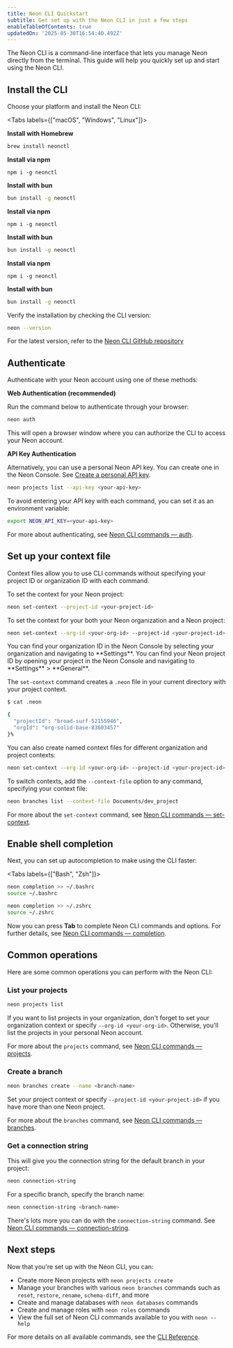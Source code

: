 ```yaml
---
title: Neon CLI Quickstart
subtitle: Get set up with the Neon CLI in just a few steps
enableTableOfContents: true
updatedOn: '2025-05-30T16:54:40.492Z'
---
```


The Neon CLI is a command-line interface that lets you manage Neon directly from the terminal. This guide will help you quickly set up and start using the Neon CLI.

<Steps>

## Install the CLI

Choose your platform and install the Neon CLI:

<Tabs labels={["macOS", "Windows", "Linux"]}>

<TabItem>

**Install with Homebrew**

```bash
brew install neonctl
```

**Install via npm**

```shell
npm i -g neonctl
```

**Install with bun**

```bash
bun install -g neonctl
```

</TabItem>

<TabItem>

**Install via npm**

```shell
npm i -g neonctl
```

**Install with bun**

```bash
bun install -g neonctl
```

</TabItem>

<TabItem>

**Install via npm**

```shell
npm i -g neonctl
```

**Install with bun**

```bash
bun install -g neonctl
```

</TabItem>

</Tabs>

Verify the installation by checking the CLI version:

```bash
neon --version
```

For the latest version, refer to the [Neon CLI GitHub repository](https://github.com/neondatabase/neonctl)

## Authenticate

Authenticate with your Neon account using one of these methods:

**Web Authentication (recommended)**

Run the command below to authenticate through your browser:

```bash
neon auth
```

This will open a browser window where you can authorize the CLI to access your Neon account.

**API Key Authentication**

Alternatively, you can use a personal Neon API key. You can create one in the Neon Console. See [Create a personal API key](/docs/manage/api-keys#create-a-personal-api-key).

```bash
neon projects list --api-key <your-api-key>
```

To avoid entering your API key with each command, you can set it as an environment variable:

```bash
export NEON_API_KEY=<your-api-key>
```

For more about authenticating, see [Neon CLI commands — auth](/docs/reference/cli-auth).

## Set up your context file

Context files allow you to use CLI commands without specifying your project ID or organization ID with each command.

To set the context for your Neon project:

```bash
neon set-context --project-id <your-project-id>
```

To set the context for your both your Neon organization and a Neon project:

```bash
neon set-context --org-id <your-org-id> --project-id <your-project-id>
```

<Admonition type="info">
You can find your organization ID in the Neon Console by selecting your organization and navigating to **Settings**. You can find your Neon project ID by opening your project in the Neon Console and navigating to **Settings** > **General**.
</Admonition>

The `set-context` command creates a `.neon` file in your current directory with your project context.

```bash
$ cat .neon

{
  "projectId": "broad-surf-52155946",
  "orgId": "org-solid-base-83603457"
}%
```

You can also create named context files for different organization and project contexts:

```bash
neon set-context --org-id <your-org-id> --project-id <your-project-id> --context-file dev_project
```

To switch contexts, add the `--context-file` option to any command, specifying your context file:

```bash
neon branches list --context-file Documents/dev_project
```

For more about the `set-context` command, see [Neon CLI commands — set-context](/docs/reference/cli-set-context).

## Enable shell completion

Next, you can set up autocompletion to make using the CLI faster:

<Tabs labels={["Bash", "Zsh"]}>

<TabItem>

```bash
neon completion >> ~/.bashrc
source ~/.bashrc
```

</TabItem>

<TabItem>

```bash
neon completion >> ~/.zshrc
source ~/.zshrc
```

</TabItem>

</Tabs>

Now you can press **Tab** to complete Neon CLI commands and options. For further details, see [Neon CLI commands — completion](/docs/reference/cli-completion).

## Common operations

Here are some common operations you can perform with the Neon CLI:

### List your projects

```bash
neon projects list
```

If you want to list projects in your organization, don't forget to set your organization context or specify `--org-id <your-org-id>`. Otherwise, you'll list the projects in your personal Neon account.

For more about the `projects` command, see [Neon CLI commands — projects](/docs/reference/cli-projects).

### Create a branch

```bash
neon branches create --name <branch-name>
```

Set your project context or specify `--project-id <your-project-id>` if you have more than one Neon project.

For more about the `branches` command, see [Neon CLI commands — branches](/docs/reference/cli-branches).

### Get a connection string

This will give you the connection string for the default branch in your project:

```bash
neon connection-string
```

For a specific branch, specify the branch name:

```bash
neon connection-string <branch-name>
```

There's lots more you can do with the `connection-string` command. See [Neon CLI commands — connection-string](/docs/reference/cli-connection-string).

## Next steps

Now that you're set up with the Neon CLI, you can:

- Create more Neon projects with `neon projects create`
- Manage your branches with various `neon branches` commands such as `reset`, `restore`, `rename`, `schema-diff`, and more
- Create and manage databases with `neon databases` commands
- Create and manage roles with `neon roles` commands
- View the full set of Neon CLI commands available to you with `neon --help`

For more details on all available commands, see the [CLI Reference](/docs/reference/neon-cli).

</Steps>
